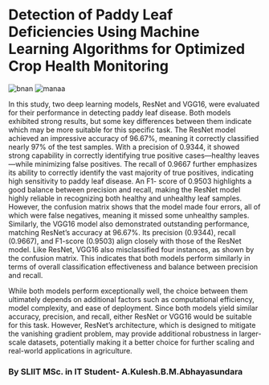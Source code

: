 <h1>Detection of Paddy Leaf Deficiencies
Using Machine Learning Algorithms
for Optimized Crop Health
Monitoring</h1>


![bnan](https://github.com/user-attachments/assets/3bef1e78-11f0-40d5-b36a-2edc3a3a3560)
![manaa](https://github.com/user-attachments/assets/27ea8e60-5f5a-45e6-a2cd-0bb0c9435eff)




In this study, two deep learning models, ResNet and VGG16, were evaluated for their performance in
detecting paddy leaf disease. Both models exhibited strong results, but some key differences between them
indicate which may be more suitable for this specific task.
The ResNet model achieved an impressive accuracy of 96.67%, meaning it correctly classified nearly 97% of the
test samples. With a precision of 0.9344, it showed strong capability in correctly identifying true positive
cases—healthy leaves—while minimizing false positives. The recall of 0.9667 further emphasizes its ability to
correctly identify the vast majority of true positives, indicating high sensitivity to paddy leaf disease. An F1-
score of 0.9503 highlights a good balance between precision and recall, making the ResNet model highly
reliable in recognizing both healthy and unhealthy leaf samples. However, the confusion matrix shows that the
model made four errors, all of which were false negatives, meaning it missed some unhealthy samples.
Similarly, the VGG16 model also demonstrated outstanding performance, matching ResNet’s accuracy at
96.67%. Its precision (0.9344), recall (0.9667), and F1-score (0.9503) align closely with those of the ResNet
model. Like ResNet, VGG16 also misclassified four instances, as shown by the confusion matrix. This indicates
that both models perform similarly in terms of overall classification effectiveness and balance between
precision and recall.

While both models perform exceptionally well, the choice between them ultimately depends on additional
factors such as computational efficiency, model complexity, and ease of deployment. Since both models yield
similar accuracy, precision, and recall, either ResNet or VGG16 would be suitable for this task. However,
ResNet’s architecture, which is designed to mitigate the vanishing gradient problem, may provide additional
robustness in larger-scale datasets, potentially making it a better choice for further scaling and real-world
applications in agriculture.

<h3>By SLIIT MSc. in IT Student- A.Kulesh.B.M.Abhayasundara</h3>
